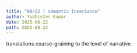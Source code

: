 ```yaml
---
title: "08/22 | semantic invariance"
author: Yudhister Kumar
date: 2025-08-22
path: 2025-08-22
---
```


translations
coarse-graining to the level of narrative
